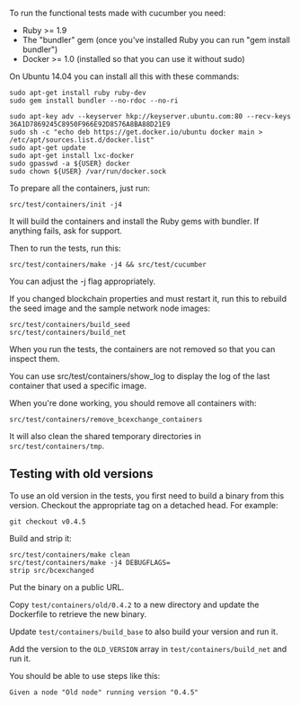 To run the functional tests made with cucumber you need:

* Ruby >= 1.9
* The "bundler" gem (once you've installed Ruby you can run "gem install bundler")
* Docker >= 1.0 (installed so that you can use it without sudo)

On Ubuntu 14.04 you can install all this with these commands:

    sudo apt-get install ruby ruby-dev
    sudo gem install bundler --no-rdoc --no-ri

    sudo apt-key adv --keyserver hkp://keyserver.ubuntu.com:80 --recv-keys 36A1D7869245C8950F966E92D8576A8BA88D21E9
    sudo sh -c "echo deb https://get.docker.io/ubuntu docker main > /etc/apt/sources.list.d/docker.list"
    sudo apt-get update
    sudo apt-get install lxc-docker
    sudo gpasswd -a ${USER} docker
    sudo chown ${USER} /var/run/docker.sock

To prepare all the containers, just run:

    src/test/containers/init -j4

It will build the containers and install the Ruby gems with bundler. If anything fails, ask for support.

Then to run the tests, run this:

    src/test/containers/make -j4 && src/test/cucumber

You can adjust the -j flag appropriately.


If you changed blockchain properties and must restart it, run this to rebuild the seed image and the sample network node images:

    src/test/containers/build_seed
    src/test/containers/build_net

When you run the tests, the containers are not removed so that you can inspect them.

You can use src/test/containers/show_log to display the log of the last container that used a specific image.

When you're done working, you should remove all containers with:

    src/test/containers/remove_bcexchange_containers

It will also clean the shared temporary directories in `src/test/containers/tmp`.


Testing with old versions
-------------------------

To use an old version in the tests, you first need to build a binary from this version. Checkout the appropriate tag on a detached head. For example:

    git checkout v0.4.5

Build and strip it:

    src/test/containers/make clean
    src/test/containers/make -j4 DEBUGFLAGS=
    strip src/bcexchanged

Put the binary on a public URL.

Copy `test/containers/old/0.4.2` to a new directory and update the Dockerfile to retrieve the new binary.

Update `test/containers/build_base` to also build your version and run it.

Add the version to the `OLD_VERSION` array in `test/containers/build_net` and run it.

You should be able to use steps like this:

    Given a node "Old node" running version "0.4.5"
